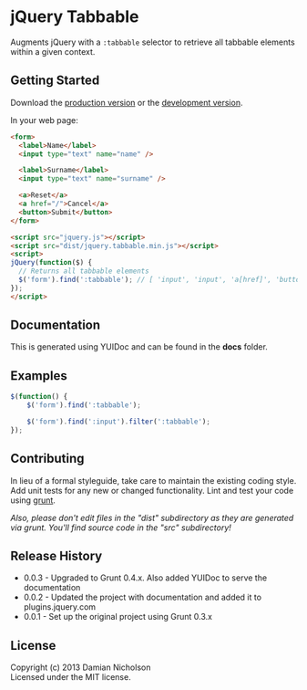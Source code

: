 # jQuery Tabbable

Augments jQuery with a `:tabbable` selector to retrieve all tabbable elements within a given context.

## Getting Started
Download the [production version][min] or the [development version][max].

[min]: https://raw.github.com/damian/jquery.tabbable/master/dist/jquery.tabbable.min.js
[max]: https://raw.github.com/damian/jquery.tabbable/master/dist/jquery.tabbable.js

In your web page:

```html
<form>
  <label>Name</label>
  <input type="text" name="name" />

  <label>Surname</label>
  <input type="text" name="surname" />

  <a>Reset</a>
  <a href="/">Cancel</a>
  <button>Submit</button>
</form>

<script src="jquery.js"></script>
<script src="dist/jquery.tabbable.min.js"></script>
<script>
jQuery(function($) {
  // Returns all tabbable elements
  $('form').find(':tabbable'); // [ 'input', 'input', 'a[href]', 'button' ]
});
</script>
```

## Documentation
This is generated using YUIDoc and can be found in the **docs** folder.

## Examples
```javascript
$(function() {
    $('form').find(':tabbable');

    $('form').find(':input').filter(':tabbable');
});
```

## Contributing
In lieu of a formal styleguide, take care to maintain the existing coding style. Add unit tests for any new or changed functionality. Lint and test your code using [grunt](https://github.com/cowboy/grunt).

_Also, please don't edit files in the "dist" subdirectory as they are generated via grunt. You'll find source code in the "src" subdirectory!_

## Release History
* 0.0.3 - Upgraded to Grunt 0.4.x. Also added YUIDoc to serve the documentation
* 0.0.2 - Updated the project with documentation and added it to plugins.jquery.com
* 0.0.1 - Set up the original project using Grunt 0.3.x

## License
Copyright (c) 2013 Damian Nicholson  
Licensed under the MIT license.
